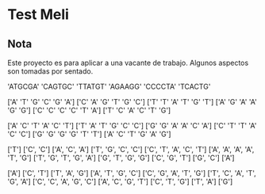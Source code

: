 # Test Meli

## Nota
Este proyecto es para aplicar a una vacante de trabajo. Algunos aspectos son tomadas por sentado.

'ATGCGA'
'CAGTGC'
'TTATGT'
'AGAAGG'
'CCCCTA'
'TCACTG'

['A' 'T' 'G' 'C' 'G' 'A']
['C' 'A' 'G' 'T' 'G' 'C']
['T' 'T' 'A' 'T' 'G' 'T']
['A' 'G' 'A' 'A' 'G' 'G']
['C' 'C' 'C' 'C' 'T' 'A']
['T' 'C' 'A' 'C' 'T' 'G']

['A' 'C' 'T' 'A' 'C' 'T']
['T' 'A' 'T' 'G' 'C' 'C']
['G' 'G' 'A' 'A' 'C' 'A']
['C' 'T' 'T' 'A' 'C' 'C']
['G' 'G' 'G' 'G' 'T' 'T']
['A' 'C' 'T' 'G' 'A' 'G']

['T']
['C', 'C']
['A', 'C', 'A']
['T', 'G', 'C', 'C']
['C', 'T', 'A', 'C', 'T']
['A', 'A', 'A', 'A', 'T', 'G']
['T', 'G', 'T', 'G', 'A']
['G', 'T', 'G', 'G']
['C', 'G', 'T']
['G', 'C']
['A']

['A']
['C', 'T']
['T', 'A', 'G']
['A', 'T', 'G', 'C']
['C', 'G', 'A', 'T', 'G']
['T', 'C', 'A', 'T', 'G', 'A']
['C', 'C', 'A', 'G', 'C']
['A', 'C', 'G', 'T']
['C', 'T', 'G']
['T', 'A']
['G']
